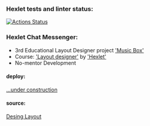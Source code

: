 ### Hexlet tests and linter status:
[![Actions Status](https://github.com/sergey-ss-solovyov/layout-designer-project-lvl3/workflows/hexlet-check/badge.svg)](https://github.com/sergey-ss-solovyov/layout-designer-project-lvl3/actions)
### Hexlet Chat Messenger:
- 3rd Educational Layout Designer project ['Music Box'](https://ru.hexlet.io/programs/layout-designer/projects/59)
- Course: ['Layout designer'](https://ru.hexlet.io/professions/layout-designer) by ['Hexlet'](https://ru.hexlet.io/)
- No-mentor Development


#### deploy:
<a href="hexlet-chat-by-slvsrg.surge.sh">...under construction</a>

#### source:
<a href="https://www.figma.com/file/FCKtzaxDPU4pguKapIbdko/Hexlet-LayoutDesigner-Project.-Hexlet-Messenger?node-id=0%3A1">Desing Layout</a>